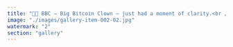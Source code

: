 ```yaml
---
title: "🤡🧠 BBC — Big Bitcoin Clown — just had a moment of clarity.<br /><br />He looked at his wallet…<br />He looked at the chart…<br /><br />👉 And realized he has no idea why he bought it in the first place.<br /><br />Was it freedom? Sovereignty? Getting rich? Beating the banks?<br /><br />All he remembers is: “Number go up.”<br /><br />But when belief is just a meme and the exit is just “HODL forever,” you end up like BBC:<br />Laughing, holding the bag — no idea why.<br /><br />🔹 Coherence is a system. Confusion is a cult.<br /><br /><br />#Bitcoin <br />#BBC <br />#BigBitcoinClown <br />#Satire <br />#ForgetWhy"
image: "./images/gallery-item-002-02.jpg"
watermark: "2"
section: "gallery"
---
```

